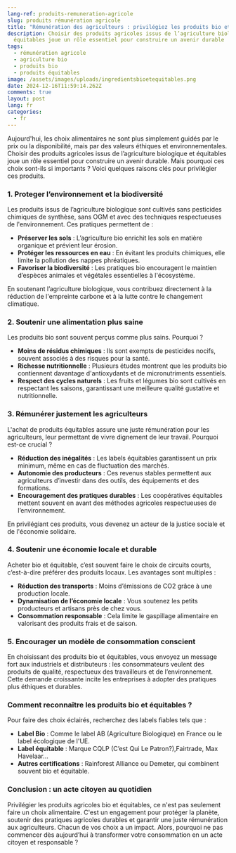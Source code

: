 ```yaml
---
lang-ref: produits-remuneration-agricole
slug: produits rémunération agricole
title: "Rémunération des agriculteurs : privilégiez les produits bio et équitables. "
description: Choisir des produits agricoles issus de l’agriculture biologique et
  équitables joue un rôle essentiel pour construire un avenir durable
tags:
  - rémunération agricole
  - agriculture bio
  - produits bio
  - produits équitables
image: /assets/images/uploads/ingredientsbioetequitables.png
date: 2024-12-16T11:59:14.262Z
comments: true
layout: post
lang: fr
categories:
  - fr
---
```

Aujourd'hui, les choix alimentaires ne sont plus simplement guidés par le prix ou la disponibilité, mais par des valeurs éthiques et environnementales. Choisir des produits agricoles issus de l’agriculture biologique et équitables joue un rôle essentiel pour construire un avenir durable. Mais pourquoi ces choix sont-ils si importants ? Voici quelques raisons clés pour privilégier ces produits.

### **1. Proteger l’environnement et la biodiversité**

Les produits issus de l’agriculture biologique sont cultivés sans pesticides chimiques de synthèse, sans OGM et avec des techniques respectueuses de l'environnement. Ces pratiques permettent de :

* **Préserver les sols** : L’agriculture bio enrichit les sols en matière organique et prévient leur érosion.
* **Protéger les ressources en eau** : En évitant les produits chimiques, elle limite la pollution des nappes phréatiques.
* **Favoriser la biodiversité** : Les pratiques bio encouragent le maintien d’espèces animales et végétales essentielles à l'écosystème.

En soutenant l’agriculture biologique, vous contribuez directement à la réduction de l'empreinte carbone et à la lutte contre le changement climatique.

### **2. Soutenir une alimentation plus saine**

Les produits bio sont souvent perçus comme plus sains. Pourquoi ?

* **Moins de résidus chimiques** : Ils sont exempts de pesticides nocifs, souvent associés à des risques pour la santé.
* **Richesse nutritionnelle** : Plusieurs études montrent que les produits bio contiennent davantage d'antioxydants et de micronutriments essentiels.
* **Respect des cycles naturels** : Les fruits et légumes bio sont cultivés en respectant les saisons, garantissant une meilleure qualité gustative et nutritionnelle.

### **3. Rémunérer justement les agriculteurs**

L'achat de produits équitables assure une juste rémunération pour les agriculteurs, leur permettant de vivre dignement de leur travail. Pourquoi est-ce crucial ?

* **Réduction des inégalités** : Les labels équitables garantissent un prix minimum, même en cas de fluctuation des marchés.
* **Autonomie des producteurs** : Ces revenus stables permettent aux agriculteurs d’investir dans des outils, des équipements et des formations.
* **Encouragement des pratiques durables** : Les coopératives équitables mettent souvent en avant des méthodes agricoles respectueuses de l’environnement.

En privilégiant ces produits, vous devenez un acteur de la justice sociale et de l'économie solidaire.

### **4. Soutenir une économie locale et durable**

Acheter bio et équitable, c’est souvent faire le choix de circuits courts, c’est-à-dire préférer des produits locaux. Les avantages sont multiples :

* **Réduction des transports** : Moins d’émissions de CO2 grâce à une production locale.
* **Dynamisation de l’économie locale** : Vous soutenez les petits producteurs et artisans près de chez vous.
* **Consommation responsable** : Cela limite le gaspillage alimentaire en valorisant des produits frais et de saison.

### **5. Encourager un modèle de consommation conscient**

En choisissant des produits bio et équitables, vous envoyez un message fort aux industriels et distributeurs : les consommateurs veulent des produits de qualité, respectueux des travailleurs et de l’environnement. Cette demande croissante incite les entreprises à adopter des pratiques plus éthiques et durables.

### **Comment reconnaître les produits bio et équitables ?**

Pour faire des choix éclairés, recherchez des labels fiables tels que :

* **Label Bio** : Comme le label AB (Agriculture Biologique) en France ou le label écologique de l'UE.
* **Label équitable** : Marque CQLP (C’est Qui Le Patron?),Fairtrade, Max Havelaar...
* **Autres certifications** : Rainforest Alliance ou Demeter, qui combinent souvent bio et équitable.

### **Conclusion : un acte citoyen au quotidien**

Privilégier les produits agricoles bio et équitables, ce n'est pas seulement faire un choix alimentaire. C'est un engagement pour protéger la planète, soutenir des pratiques agricoles durables et garantir une juste rémunération aux agriculteurs. Chacun de vos choix a un impact. Alors, pourquoi ne pas commencer dès aujourd’hui à transformer votre consommation en un acte citoyen et responsable ?